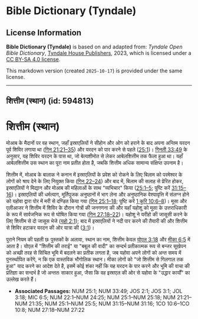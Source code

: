 # Bible Dictionary (Tyndale)

## License Information

**Bible Dictionary (Tyndale)** is based on and adapted from: _Tyndale Open Bible Dictionary_, [Tyndale House Publishers](https://tyndaleopenresources.com/), 2023, which is licensed under a [CC BY-SA 4.0 license](https://creativecommons.org/licenses/by-sa/4.0/legalcode.en).

This markdown version (created `2025-10-17`) is provided under the same license.



--------------------------------

## शित्तीम (स्थान) (id: 594813)

शित्तीम (स्थान)
===============

मोआब के मैदानों पर वह स्थान, जहाँ इस्राएलियों ने सीहोन और ओग को हराने के बाद अपना अन्तिम यरदन पूर्व शिविर लगाया था ([गिन 21:21–35](https://ref.ly/Num21:21-Num21:35)) और यरदन को पार करने से पहले ([25:1](https://ref.ly/Num25:1))। [गिनती 33:49](https://ref.ly/Num33:49) के अनुसार, यह शिविर यरदन के पास था, जो बेत्यशीमोत से लेकर आबेलशित्तीम तक फैला हुआ था। यहाँ आबेलशित्तीम उस स्थान का पूरा नाम प्रतीत होता है, जबकि शित्तीम अधिक सामान्य संक्षिप्त उपनाम है।

शित्तीम में, मोआब के बालाक ने कनान में इस्राएलियों के प्रवेश को रोकने के लिए बिलाम को परमेश्वर के लोगों को श्राप देने के लिए नियुक्त किया ([गिन 22–24](https://ref.ly/Num22:1-Num24:25)) और बाद में, बिलाम की सलाह से प्रेरित होकर, इस्राएलियों ने मिद्यान और मोआब की महिलाओं के साथ "व्यभिचार" किया ([25:1–5](https://ref.ly/Num25:1-Num25:5); पुष्टि करें [31:15–16](https://ref.ly/Num31:15-Num31:16))। इस्राएलियों की धर्मत्याग, मूर्तिपूजक अनुष्ठानों में भाग लेना और अनुष्ठानिक वेश्यावृत्ति में संलग्न होने को यहोवा द्वारा पोर में मरी से दण्डित किया गया ([गिन 25:1–18](https://ref.ly/Num25:1-Num25:18); पुष्टि करें [1 कुरि 10:6–8](https://ref.ly/1Cor10:6-1Cor10:8))। मूसा और एलीआजर ने शित्तीम में शिविर के दौरान गोत्रों की जनगणना की और यहाँ यहोशू को मूसा के उत्तराधिकारी के रूप में सार्वजनिक रूप से घोषित किया गया ([गिन 27:18–22](https://ref.ly/Num27:18-Num27:22))। यहोशू ने यरीहो की जासूसी करने के लिए शित्तीम से दो जासूस भेजे ([यहो 2:1](https://ref.ly/Josh2:1)); बाद में इस्राएलियों ने नदी पार करने की तैयारी की और शित्तीम से शिविर हटाकर यरदन की ओर यात्रा की ([3:1](https://ref.ly/Josh3:1))।

पुराने नियम की पहली छः पुस्तकों के अलावा, स्थान का नाम, शित्तीम केवल [योएल 3:18](https://ref.ly/Joel3:18) और [मीका 6:5](https://ref.ly/Mic6:5) में आता है। योएल में "शित्तीम की तराई" या "बबूल की वादी" का सन्दर्भ प्रतीकात्मक रूप से बन्जर सूखेपन को अच्छी तरह से सिंचित भूमि में बदलने का प्रतीक लगता है, जब यहोवा अपने लोगों को अन्त समय में पुनर्स्थापित करेंगे, न कि एक वास्तविक भौगोलिक स्थान। मीका लोगों को "जो शित्तीम से गिलगाल तक हुआ" याद करने का आदेश देते है, इसमें कोई शंका नहीं कि यह यरदन के पार करने और भूमि की वाचा की प्रतिज्ञा का सन्दर्भ है जो अन्ततः साकार हुआ, जैसा कि वह इस्राएल की ओर से यहोवा के "उद्धार कार्यों" का उल्लेख करते हैं।

* **Associated Passages:** NUM 25:1; NUM 33:49; JOS 2:1; JOS 3:1; JOL 3:18; MIC 6:5; NUM 22:1–NUM 24:25; NUM 25:1–NUM 25:18; NUM 21:21–NUM 21:35; NUM 25:1–NUM 25:5; NUM 31:15–NUM 31:16; 1CO 10:6–1CO 10:8; NUM 27:18–NUM 27:22

